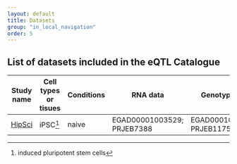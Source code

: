 ```yaml
---
layout: default
title: Datasets
group: "in_local_navigation"
order: 5
---
```


## List of datasets included in the eQTL Catalogue

| Study name | Cell types or tisues | Conditions | RNA data | Genotype data | Donors | Samples |
|---|---|---|---|---|---|---|
| [HipSci](https://doi.org/10.1038/nature22403) | iPSC[^1] | naive | EGAD00001003529; PRJEB7388 | EGAD00010001147; PRJEB11752 | 322 | 322 |

[^1]: induced pluripotent stem cells